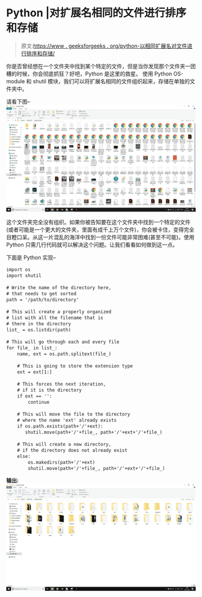 # Python |对扩展名相同的文件进行排序和存储

> 原文:[https://www . geeksforgeeks . org/python-以相同扩展名对文件进行排序和存储/](https://www.geeksforgeeks.org/python-sort-and-store-files-with-same-extension/)

你是否曾经想在一个文件夹中找到某个特定的文件，但是当你发现那个文件夹一团糟的时候，你会彻底抓狂？好吧，Python 是这里的救星。
使用 Python OS-module 和 shutil 模块，我们可以将扩展名相同的文件组织起来，存储在单独的文件夹中。

请看下图–
![Unorganized Folder](img/28b3448525a55eaea83c1f2110ba27b9.png)

这个文件夹完全没有组织。如果你被告知要在这个文件夹中找到一个特定的文件(或者可能是一个更大的文件夹，里面有成千上万个文件)，你会被卡住，变得完全目瞪口呆。从这一片混乱的海洋中找到一份文件可能非常困难(甚至不可能)。使用 Python 只需几行代码就可以解决这个问题。让我们看看如何做到这一点。

下面是 Python 实现–

```
import os
import shutil

# Write the name of the directory here,
# that needs to get sorted
path = '/path/to/directory'

# This will create a properly organized 
# list with all the filename that is
# there in the directory
list_ = os.listdir(path)

# This will go through each and every file
for file_ in list_:
    name, ext = os.path.splitext(file_)

    # This is going to store the extension type
    ext = ext[1:]

    # This forces the next iteration,
    # if it is the directory
    if ext == '':
        continue

    # This will move the file to the directory
    # where the name 'ext' already exists
    if os.path.exists(path+'/'+ext):
       shutil.move(path+'/'+file_, path+'/'+ext+'/'+file_)

    # This will create a new directory,
    # if the directory does not already exist
    else:
        os.makedirs(path+'/'+ext)
        shutil.move(path+'/'+file_, path+'/'+ext+'/'+file_)
```

**输出:**
![Organized Folder](img/f30d4b08109432e5767061849b5f12a1.png)